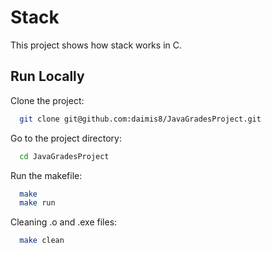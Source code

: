 # Stack
This project shows how stack works in C.

## Run Locally

Clone the project:

```bash
  git clone git@github.com:daimis8/JavaGradesProject.git
```

Go to the project directory:

```bash
  cd JavaGradesProject
```

Run the makefile:

```bash
  make
  make run
```

Cleaning .o and .exe files:

```bash
  make clean
```

